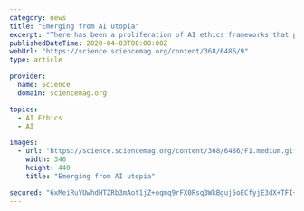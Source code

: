 ```yaml
---
category: news
title: "Emerging from AI utopia"
excerpt: "There has been a proliferation of AI ethics frameworks that provide guidance in identifying the ethical implications of new technologies and propose ways to develop and use these technologies for the better. The Australian Human Rights Commission's Human Rights and Technology Discussion Paper acknowledges an important role for ethics frameworks ..."
publishedDateTime: 2020-04-03T00:00:00Z
webUrl: "https://science.sciencemag.org/content/368/6486/9"
type: article

provider:
  name: Science
  domain: sciencemag.org

topics:
  - AI Ethics
  - AI

images:
  - url: "https://science.sciencemag.org/content/368/6486/F1.medium.gif"
    width: 346
    height: 440
    title: "Emerging from AI utopia"

secured: "6xMeiRuYUwhdHTZRb3mAot1jZ+oqmq9rFX0Rsq3WkBguj5oECfyjE3dX+TFI+HLIZN2wpn9GSybUzcyeQGoZSdW/ICOX45KPrfLj/AkE1DHzgp94Hgro2lmrds5tyfMJv6ugQ6TpGPm/kbcbpv0luNwa1gKw0Px1zRYywbrIEkGWWbQL/dxQ3bq4oZ3JZQm4VRaxPzePcNHdUBiuWWHSLJiE4yEajIyFl3F77Xb1XH5ICQCuels/RD8/wq8Ki8Du2Ikf4AsVWBRksIiZCbpL/Q8qCz5ZkGfos8XB/zsoBXze6iKC4eaZGfkMxfbajvbmIshsjcbdVZ8DtKM7TgHZnAfMM0bZ8xktHxkkzJL+QYo5L4VV55va6V7UXEG2ib6dz1EUVpm2M76x1b9NSuPOz+Lb01kQaoIJT2acVaWZuTt38vdVChlyW9GPxvO6QbTvbzOrH5P+hW1UlMnUBLG9BrGJLjJZEMWwqsM1y51QYFI=;f3UfilmC0HvnH8z1a/joLg=="
---
```


